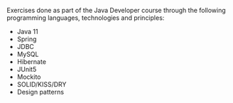 Exercises done as part of the Java Developer course through the following programming languages, technologies and principles:
- Java 11
- Spring
- JDBC
- MySQL
- Hibernate
- JUnit5
- Mockito
- SOLID/KISS/DRY
- Design patterns
